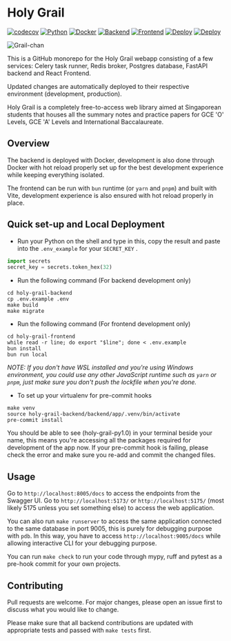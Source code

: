 # Holy Grail

[![codecov](https://codecov.io/gh/vichannnnn/holy-grail/branch/dev/graph/badge.svg)](https://codecov.io/gh/vichannnnn/holy-grail/tree/dev)
[![Python](https://img.shields.io/badge/python-3.11-blue.svg)](https://www.python.org/)
[![Docker](https://img.shields.io/badge/built%20with-Docker-blue)](https://www.docker.com/)
[![Backend](https://github.com/vichannnnn/holy-grail/actions/workflows/backend.yml/badge.svg)](https://github.com/vichannnnn/holy-grail/actions)
[![Frontend](https://github.com/vichannnnn/holy-grail/actions/workflows/frontend.yml/badge.svg)](https://github.com/vichannnnn/holy-grail/actions)
[![Deploy](https://github.com/vichannnnn/holy-grail/actions/workflows/deploy-dev.yml/badge.svg)](https://github.com/vichannnnn/holy-grail/actions)
[![Deploy](https://github.com/vichannnnn/holy-grail/actions/workflows/deploy-prod.yml/badge.svg)](https://github.com/vichannnnn/holy-grail/actions)

![Grail-chan](https://image.himaa.me/grail-chan-sparkling-640x480.png)

This is a GitHub monorepo for the Holy Grail webapp consisting of a few services: Celery task runner, Redis broker,
Postgres database, FastAPI backend and React Frontend.

Updated changes are automatically deployed to their respective environment (development, production).

Holy Grail is a completely free-to-access web library aimed at Singaporean students that houses all the summary
notes and practice papers for GCE 'O' Levels, GCE 'A' Levels and
International Baccalaureate.

## Overview

The backend is deployed with Docker, development is also done through Docker with hot reload properly set up for
the best development experience while keeping everything isolated.

The frontend can be run with `bun` runtime (or `yarn` and `pnpm`) and built with Vite, development experience is
also ensured with hot reload properly in place.

## Quick set-up and Local Deployment

- Run your Python on the shell and type in this, copy the result and paste into the `.env_example` for your `SECRET_KEY`
  .

```python
import secrets
secret_key = secrets.token_hex(32)
```

- Run the following command (For backend development only)

```
cd holy-grail-backend
cp .env.example .env
make build
make migrate
```

- Run the following command (For frontend development only)

```
cd holy-grail-frontend
while read -r line; do export "$line"; done < .env.example
bun install
bun run local
```

_NOTE: If you don't have WSL installed and you're using Windows environment, you could use any other JavaScript
runtime such as `yarn` or `pnpm`, just make sure you don't push the lockfile when you're done._

- To set up your virtualenv for pre-commit hooks

```
make venv
source holy-grail-backend/backend/app/.venv/bin/activate
pre-commit install
```

You should be able to see (holy-grail-py1.0) in your terminal beside your name, this means you're accessing all the
packages required for development of the app now. If your pre-commit hook is failing, please check the error and
make sure you re-add and commit the changed files.

## Usage

Go to `http://localhost:8005/docs` to access the endpoints from the Swagger UI.
Go to `http://localhost:5173/` or `http://localhost:5175/` (most likely 5175 unless you set something else) to access
the web application.

You can also run `make runserver` to access the same application connected to the same database in port 9005, this is
purely for debugging purpose with `pdb`. In this way, you have to access `http://localhost:9005/docs` while allowing
interactive CLI for your debugging purpose.

You can run `make check` to run your code through mypy, ruff and pytest as a pre-hook commit for your own projects.

## Contributing

Pull requests are welcome. For major changes, please open an issue first to discuss what you would like to change.

Please make sure that all backend contributions are updated with appropriate tests and passed with `make tests` first.
